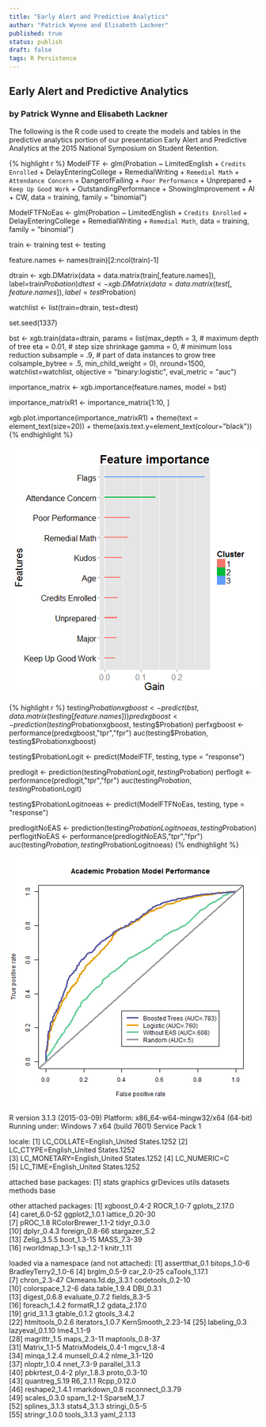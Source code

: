 ```yaml
---
title: "Early Alert and Predictive Analytics"
author: "Patrick Wynne and Elisabeth Lackner"
published: true
status: publish
draft: false
tags: R Persistence
---
```

 
 
## Early Alert and Predictive Analytics
### by Patrick Wynne and Elisabeth Lackner


The following is the R code used to create the models and tables in the predictive analytics portion of our presentation Early Alert and Predictive Analytics at the 2015 National Symposium on Student Retention.
 

 
 

{% highlight r %}
ModelFTF <- glm(Probation ~ LimitedEnglish + `Credits Enrolled` +
                        DelayEnteringCollege +
                        RemedialWriting + 
                        `Remedial Math` +
                        `Attendance Concern` + DangerofFailing + `Poor Performance` + Unprepared +
                        `Keep Up Good Work` +
                        OutstandingPerformance + ShowingImprovement +
                        Al + CW,
                data = training,
                family = "binomial")
 
ModelFTFNoEas <- glm(Probation ~ LimitedEnglish + `Credits Enrolled` +
                        DelayEnteringCollege +
                        RemedialWriting + 
                        `Remedial Math`,
                data = training,
                family = "binomial")
 
 
 
train <- training
test <- testing
 
feature.names <- names(train)[2:ncol(train)-1]
 
dtrain <- xgb.DMatrix(data = data.matrix(train[,feature.names]), label=train$Probation)
dtest <- xgb.DMatrix(data = data.matrix(test[,feature.names]), label=test$Probation)
 
watchlist <- list(train=dtrain, test=dtest)
 
set.seed(1337)
 
bst <- xgb.train(data=dtrain, 
                 params = list(max_depth         = 3,  # maximum depth of tree 
                               eta              = 0.01,      # step size shrinkage 
                               gamma             = 0,      # minimum loss reduction 
                               subsample         = .9, # part of data instances to grow tree 
                               colsample_bytree  = .5,
                               min_child_weight  = 0),
                 nround=1500, 
                 watchlist=watchlist, 
                 objective = "binary:logistic",
                 eval_metric = "auc")
 
importance_matrix <- xgb.importance(feature.names, model = bst)
 
importance_matrixR1 <- importance_matrix[1:10, ]
 
xgb.plot.importance(importance_matrixR1) + theme(text = element_text(size=20)) +
        theme(axis.text.y=element_text(colour="black"))
{% endhighlight %}

![plot of chunk unnamed-chunk-2](/figures/unnamed-chunk-2-1.png) 

{% highlight r %}
testing$Probationxgboost <- predict(bst, data.matrix(testing[feature.names]))
predxgboost <- prediction(testing$Probationxgboost, testing$Probation)
perfxgboost <- performance(predxgboost,"tpr","fpr")
auc(testing$Probation, testing$Probationxgboost)
 
testing$ProbationLogit <- predict(ModelFTF, testing, type = "response")
 
predlogit <- prediction(testing$ProbationLogit, testing$Probation)
perflogit <- performance(predlogit,"tpr","fpr")
auc(testing$Probation, testing$ProbationLogit)
 
testing$ProbationLogitnoeas <- predict(ModelFTFNoEas, testing, type = "response")
 
predlogitNoEAS <- prediction(testing$ProbationLogitnoeas, testing$Probation)
perflogitNoEAS <- performance(predlogitNoEAS,"tpr","fpr")
auc(testing$Probation, testing$ProbationLogitnoeas)
{% endhighlight %}
 
 
![plot of chunk unnamed-chunk-3](/figures/unnamed-chunk-3-1.png) 
 
R version 3.1.3 (2015-03-09)
Platform: x86_64-w64-mingw32/x64 (64-bit)
Running under: Windows 7 x64 (build 7601) Service Pack 1

locale:
[1] LC_COLLATE=English_United States.1252 
[2] LC_CTYPE=English_United States.1252   
[3] LC_MONETARY=English_United States.1252
[4] LC_NUMERIC=C                          
[5] LC_TIME=English_United States.1252    

attached base packages:
[1] stats     graphics  grDevices utils     datasets  methods   base     

other attached packages:
 [1] xgboost_0.4-2      ROCR_1.0-7         gplots_2.17.0     
 [4] caret_6.0-52       ggplot2_1.0.1      lattice_0.20-30   
 [7] pROC_1.8           RColorBrewer_1.1-2 tidyr_0.3.0       
[10] dplyr_0.4.3        foreign_0.8-66     stargazer_5.2     
[13] Zelig_3.5.5        boot_1.3-15        MASS_7.3-39       
[16] rworldmap_1.3-1    sp_1.2-1           knitr_1.11        

loaded via a namespace (and not attached):
 [1] assertthat_0.1      bitops_1.0-6        BradleyTerry2_1.0-6
 [4] brglm_0.5-9         car_2.0-25          caTools_1.17.1     
 [7] chron_2.3-47        Ckmeans.1d.dp_3.3.1 codetools_0.2-10   
[10] colorspace_1.2-6    data.table_1.9.4    DBI_0.3.1          
[13] digest_0.6.8        evaluate_0.7.2      fields_8.3-5       
[16] foreach_1.4.2       formatR_1.2         gdata_2.17.0       
[19] grid_3.1.3          gtable_0.1.2        gtools_3.4.2       
[22] htmltools_0.2.6     iterators_1.0.7     KernSmooth_2.23-14 
[25] labeling_0.3        lazyeval_0.1.10     lme4_1.1-9         
[28] magrittr_1.5        maps_2.3-11         maptools_0.8-37    
[31] Matrix_1.1-5        MatrixModels_0.4-1  mgcv_1.8-4         
[34] minqa_1.2.4         munsell_0.4.2       nlme_3.1-120       
[37] nloptr_1.0.4        nnet_7.3-9          parallel_3.1.3     
[40] pbkrtest_0.4-2      plyr_1.8.3          proto_0.3-10       
[43] quantreg_5.19       R6_2.1.1            Rcpp_0.12.0        
[46] reshape2_1.4.1      rmarkdown_0.8       rsconnect_0.3.79   
[49] scales_0.3.0        spam_1.2-1          SparseM_1.7        
[52] splines_3.1.3       stats4_3.1.3        stringi_0.5-5      
[55] stringr_1.0.0       tools_3.1.3         yaml_2.1.13        
 
